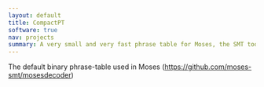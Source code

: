 ```yaml
---
layout: default
title: CompactPT
software: true
nav: projects
summary: A very small and very fast phrase table for Moses, the SMT toolkit.
---
```


The default binary phrase-table used in Moses (https://github.com/moses-smt/mosesdecoder)
